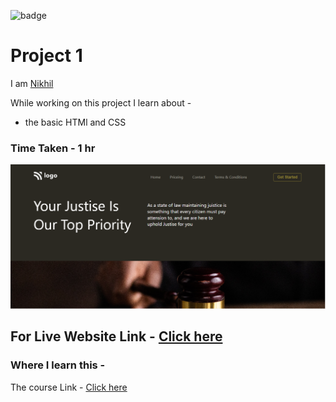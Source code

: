 
![badge](https://img.shields.io/badge/HTML-CSS-blue)
# Project 1

 I am [Nikhil](https://github.com/nikhilbhosale999)


While working on this project I learn about - 
-  the basic HTMl and CSS


### Time Taken - 1 hr

![Completed Website](./Completed.png)
## For Live Website Link - [Click here](https://codecolt-project3.netlify.app)

### Where I learn this -
The course Link - [Click here](https://ineuron.ai/course/Full-Stack-Javascript-Web-Developer)





